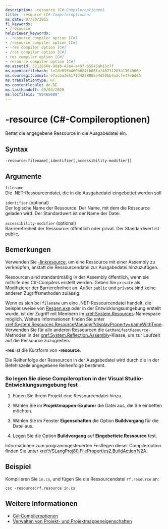 ```yaml
---
description: -resource (C#-Compileroptionen)
title: -resource (C#-Compileroptionen)
ms.date: 07/20/2015
f1_keywords:
- /resource
helpviewer_keywords:
- -resource compiler option [C#]
- /resource compiler option [C#]
- -res compiler option [C#]
- /res compiler option [C#]
- res compiler option [C#]
- resource compiler option [C#]
ms.assetid: 5212666e-98ab-47e4-a497-b5545ab15c7f
ms.openlocfilehash: 1e2de095b460b684fb06faf46731283a1304906e
ms.sourcegitcommit: e7acba36517134238065e4d50bb4a1cfe47ebd06
ms.translationtype: HT
ms.contentlocale: de-DE
ms.lasthandoff: 09/04/2020
ms.locfileid: "89465688"
---
```

# <a name="-resource-c-compiler-options"></a>-resource (C#-Compileroptionen)
Bettet die angegebene Ressource in die Ausgabedatei ein.  
  
## <a name="syntax"></a>Syntax  
  
```console  
-resource:filename[,identifier[,accessibility-modifier]]  
```  
  
## <a name="arguments"></a>Argumente  
 `filename`  
 Die .NET-Ressourcendatei, die in die Ausgabedatei eingebettet werden soll  
  
 `identifier` (optional)  
 Der logische Name der Ressource. Der Name, mit dem die Ressource geladen wird. Der Standardwert ist der Name der Datei.  
  
 `accessibility-modifier` (optional)  
 Barrierefreiheit der Ressource: öffentlich oder privat. Der Standardwert ist public.  
  
## <a name="remarks"></a>Bemerkungen  
 Verwenden Sie [-linkresource](./linkresource-compiler-option.md), um eine Ressource mit einer Assembly zu verknüpfen, anstatt die Ressourcendatei zur Ausgabedatei hinzuzufügen.  
  
 Ressourcen sind standardmäßig in der Assembly öffentlich, wenn sie mithilfe des C#-Compilers erstellt werden. Geben Sie `private` als Modifizierer der Barrierefreiheit an. Außer `public` und `private` sind keine anderen Zugriffsmethoden zulässig.  
  
 Wenn es sich bei `filename` um eine .NET-Ressourcendatei handelt, die beispielsweise von [Resgen.exe](../../../framework/tools/resgen-exe-resource-file-generator.md) oder in der Entwicklungsumgebung erstellt wurde, ist der Zugriff mit Membern im <xref:System.Resources>-Namespace möglich. Weitere Informationen finden Sie unter <xref:System.Resources.ResourceManager?displayProperty=nameWithType>. Verwenden Sie für alle anderen Ressourcen die `GetManifestResource`-Methoden in der <xref:System.Reflection.Assembly>-Klasse, um zur Laufzeit auf die Ressource zuzugreifen.  
  
 **-res** ist die Kurzform von **-resource**.  
  
 Die Reihenfolge der Ressourcen in der Ausgabedatei wird durch die in der Befehlszeile angegebene Reihenfolge bestimmt.  
  
### <a name="to-set-this-compiler-option-in-the-visual-studio-development-environment"></a>So legen Sie diese Compileroption in der Visual Studio-Entwicklungsumgebung fest  
  
1. Fügen Sie Ihrem Projekt eine Ressourcendatei hinzu.  
  
2. Wählen Sie im **Projektmappen-Explorer** die Datei aus, die Sie einbetten möchten.  
  
3. Wählen Sie im Fenster **Eigenschaften** die Option **Buildvorgang** für die Datei aus.  
  
4. Legen Sie die Option **Buildvorgang** auf **Eingebettete Ressource** fest.  
  
 Informationen zum programmgesteuerten Festlegen dieser Compileroption finden Sie unter <xref:VSLangProj80.FileProperties2.BuildAction%2A>.  
  
## <a name="example"></a>Beispiel  
 Kompilieren Sie `in.cs`, und fügen Sie die Ressourcendatei `rf.resource` an:  
  
```console  
csc -resource:rf.resource in.cs  
```  
  
## <a name="see-also"></a>Weitere Informationen

- [C#-Compileroptionen](./index.md)
- [Verwalten von Projekt- und Projektmappeneigenschaften](/visualstudio/ide/managing-project-and-solution-properties)
